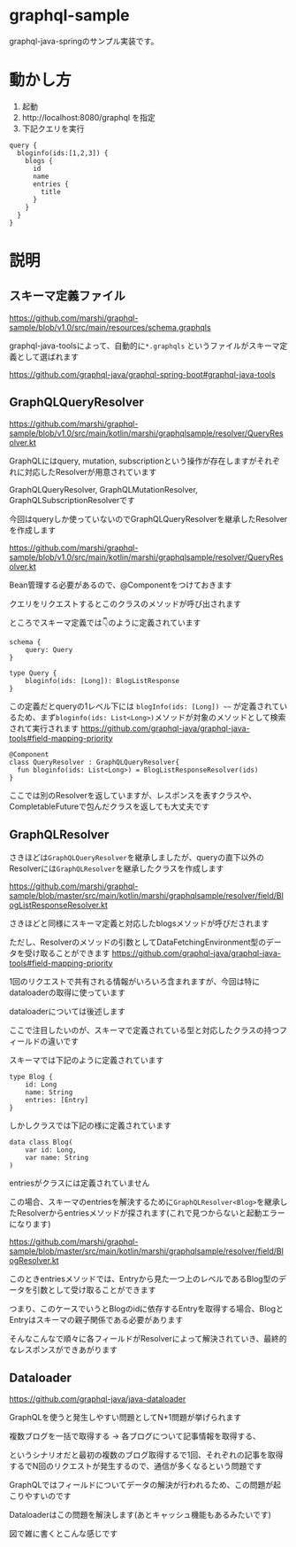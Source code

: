 # graphql-sample

graphql-java-springのサンプル実装です。

# 動かし方

1. 起動
1. http://localhost:8080/graphql を指定
1. 下記クエリを実行
```
query {
  bloginfo(ids:[1,2,3]) {
    blogs {
      id
      name
      entries {
        title
      }
    }
  }
}
```

# 説明

## スキーマ定義ファイル

https://github.com/marshi/graphql-sample/blob/v1.0/src/main/resources/schema.graphqls


graphql-java-toolsによって、自動的に`*.graphqls` というファイルがスキーマ定義として選ばれます

https://github.com/graphql-java/graphql-spring-boot#graphql-java-tools

## GraphQLQueryResolver
https://github.com/marshi/graphql-sample/blob/v1.0/src/main/kotlin/marshi/graphqlsample/resolver/QueryResolver.kt

GraphQLにはquery, mutation, subscriptionという操作が存在しますがそれぞれに対応したResolverが用意されています

GraphQLQueryResolver, GraphQLMutationResolver, GraphQLSubscriptionResolverです

今回はqueryしか使っていないのでGraphQLQueryResolverを継承したResolverを作成します

https://github.com/marshi/graphql-sample/blob/v1.0/src/main/kotlin/marshi/graphqlsample/resolver/QueryResolver.kt

Bean管理する必要があるので、@Componentをつけておきます

クエリをリクエストするとこのクラスのメソッドが呼び出されます

ところでスキーマ定義では👇のように定義されています
```
schema {
    query: Query
}

type Query {
    bloginfo(ids: [Long]): BlogListResponse
}
```
この定義だとqueryの1レベル下には `blogInfo(ids: [Long]) ~~` が定義されているため、まず`bloginfo(ids: List<Long>)`メソッドが対象のメソッドとして検索されて実行されます
https://github.com/graphql-java/graphql-java-tools#field-mapping-priority

```
@Component
class QueryResolver : GraphQLQueryResolver{
  fun bloginfo(ids: List<Long>) = BlogListResponseResolver(ids)
}
```
ここでは別のResolverを返していますが、レスポンスを表すクラスや、CompletableFutureで包んだクラスを返しても大丈夫です

## GraphQLResolver

さきほどは`GraphQLQueryResolver`を継承しましたが、queryの直下以外のResolverには`GraphQLResolver`を継承したクラスを作成します

https://github.com/marshi/graphql-sample/blob/master/src/main/kotlin/marshi/graphqlsample/resolver/field/BlogListResponseResolver.kt

さきほどと同様にスキーマ定義と対応したblogsメソッドが呼びだされます

ただし、Resolverのメソッドの引数としてDataFetchingEnvironment型のデータを受け取ることができます
https://github.com/graphql-java/graphql-java-tools#field-mapping-priority

1回のリクエストで共有される情報がいろいろ含まれますが、今回は特にdataloaderの取得に使っています

dataloaderについては後述します

ここで注目したいのが、スキーマで定義されている型と対応したクラスの持つフィールドの違いです

スキーマでは下記のように定義されています
```
type Blog {
    id: Long
    name: String
    entries: [Entry]
}
```
しかしクラスでは下記の様に定義されています
```
data class Blog(
    var id: Long,
    var name: String
)
```

entriesがクラスには定義されていません

この場合、スキーマのentriesを解決するために`GraphQLResolver<Blog>`を継承したResolverからentriesメソッドが探されます(これで見つからないと起動エラーになります)

https://github.com/marshi/graphql-sample/blob/master/src/main/kotlin/marshi/graphqlsample/resolver/field/BlogResolver.kt

このときentriesメソッドでは、Entryから見た一つ上のレベルであるBlog型のデータを引数として受け取ることができます

つまり、このケースでいうとBlogのidに依存するEntryを取得する場合、BlogとEntryはスキーマの親子関係である必要があります

そんなこんなで順々に各フィールドがResolverによって解決されていき、最終的なレスポンスができあがります

## Dataloader

https://github.com/graphql-java/java-dataloader

GraphQLを使うと発生しやすい問題としてN+1問題が挙げられます

複数ブログを一括で取得する -> 各ブログについて記事情報を取得する、

というシナリオだと最初の複数のブログ取得するで1回、それぞれの記事を取得するでN回のリクエストが発生するので、通信が多くなるという問題です

GraphQLではフィールドについてデータの解決が行われるため、この問題が起こりやすいのです

Dataloaderはこの問題を解決します(あとキャッシュ機能もあるみたいです)

図で雑に書くとこんな感じです











